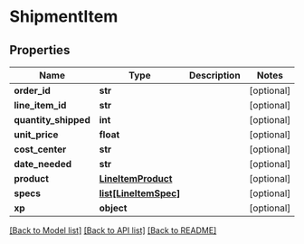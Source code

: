 # ShipmentItem

## Properties
Name | Type | Description | Notes
------------ | ------------- | ------------- | -------------
**order_id** | **str** |  | [optional] 
**line_item_id** | **str** |  | [optional] 
**quantity_shipped** | **int** |  | [optional] 
**unit_price** | **float** |  | [optional] 
**cost_center** | **str** |  | [optional] 
**date_needed** | **str** |  | [optional] 
**product** | [**LineItemProduct**](LineItemProduct.md) |  | [optional] 
**specs** | [**list[LineItemSpec]**](LineItemSpec.md) |  | [optional] 
**xp** | **object** |  | [optional] 

[[Back to Model list]](../README.md#documentation-for-models) [[Back to API list]](../README.md#documentation-for-api-endpoints) [[Back to README]](../README.md)


